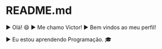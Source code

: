# README.md

▶ Olá! :smile:
▶ Me chamo Victor! 
▶ Bem vindos ao meu perfil!

▶ Eu estou aprendendo Programação. 🎓
